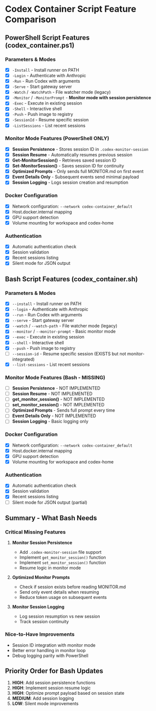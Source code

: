 # Codex Container Script Feature Comparison

## PowerShell Script Features (codex_container.ps1)

### Parameters & Modes
- [x] `-Install` - Install runner on PATH
- [x] `-Login` - Authenticate with Anthropic
- [x] `-Run` - Run Codex with arguments
- [x] `-Serve` - Start gateway server
- [x] `-Watch` / `-WatchPath` - File watcher mode (legacy)
- [x] `-Monitor` / `-MonitorPrompt` - **Monitor mode with session persistence**
- [x] `-Exec` - Execute in existing session
- [x] `-Shell` - Interactive shell
- [x] `-Push` - Push image to registry
- [x] `-SessionId` - Resume specific session
- [x] `-ListSessions` - List recent sessions

### Monitor Mode Features (PowerShell ONLY)
- [x] **Session Persistence** - Stores session ID in `.codex-monitor-session`
- [x] **Session Resume** - Automatically resumes previous session
- [x] **Get-MonitorSession()** - Retrieves saved session ID
- [x] **Set-MonitorSession()** - Saves session ID for continuity
- [x] **Optimized Prompts** - Only sends full MONITOR.md on first event
- [x] **Event Details Only** - Subsequent events send minimal payload
- [x] **Session Logging** - Logs session creation and resumption

### Docker Configuration
- [x] Network configuration: `--network codex-container_default`
- [x] Host.docker.internal mapping
- [x] GPU support detection
- [x] Volume mounting for workspace and codex-home

### Authentication
- [x] Automatic authentication check
- [x] Session validation
- [x] Recent sessions listing
- [x] Silent mode for JSON output

## Bash Script Features (codex_container.sh)

### Parameters & Modes
- [x] `--install` - Install runner on PATH  
- [x] `--login` - Authenticate with Anthropic
- [x] `--run` - Run Codex with arguments
- [x] `--serve` - Start gateway server
- [x] `--watch` / `--watch-path` - File watcher mode (legacy)
- [x] `--monitor` / `--monitor-prompt` - Basic monitor mode
- [x] `--exec` - Execute in existing session
- [x] `--shell` - Interactive shell
- [x] `--push` - Push image to registry
- [ ] `--session-id` - Resume specific session (EXISTS but not monitor-integrated)
- [x] `--list-sessions` - List recent sessions

### Monitor Mode Features (Bash - MISSING)
- [ ] **Session Persistence** - NOT IMPLEMENTED
- [ ] **Session Resume** - NOT IMPLEMENTED  
- [ ] **get_monitor_session()** - NOT IMPLEMENTED
- [ ] **set_monitor_session()** - NOT IMPLEMENTED
- [ ] **Optimized Prompts** - Sends full prompt every time
- [ ] **Event Details Only** - NOT IMPLEMENTED
- [ ] **Session Logging** - Basic logging only

### Docker Configuration
- [x] Network configuration: `--network codex-container_default`
- [x] Host.docker.internal mapping
- [x] GPU support detection
- [x] Volume mounting for workspace and codex-home

### Authentication
- [x] Automatic authentication check
- [x] Session validation
- [x] Recent sessions listing
- [ ] Silent mode for JSON output (partial)

## Summary - What Bash Needs

### Critical Missing Features
1. **Monitor Session Persistence**
   - Add `.codex-monitor-session` file support
   - Implement `get_monitor_session()` function
   - Implement `set_monitor_session()` function
   - Resume logic in monitor mode

2. **Optimized Monitor Prompts**
   - Check if session exists before reading MONITOR.md
   - Send only event details when resuming
   - Reduce token usage on subsequent events

3. **Monitor Session Logging**
   - Log session resumption vs new session
   - Track session continuity

### Nice-to-Have Improvements
- Session ID integration with monitor mode
- Better error handling in monitor loop
- Debug logging parity with PowerShell

## Priority Order for Bash Updates

1. **HIGH**: Add session persistence functions
2. **HIGH**: Implement session resume logic
3. **HIGH**: Optimize prompt payload based on session state
4. **MEDIUM**: Add session logging
5. **LOW**: Silent mode improvements
